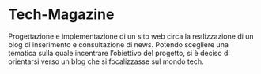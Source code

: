 # Tech-Magazine
Progettazione e implementazione di un sito web circa la realizzazione di un blog di inserimento e consultazione di news. Potendo scegliere una tematica sulla quale incentrare l’obiettivo del progetto, si è deciso di orientarsi verso un blog che si focalizzasse sul mondo tech.
